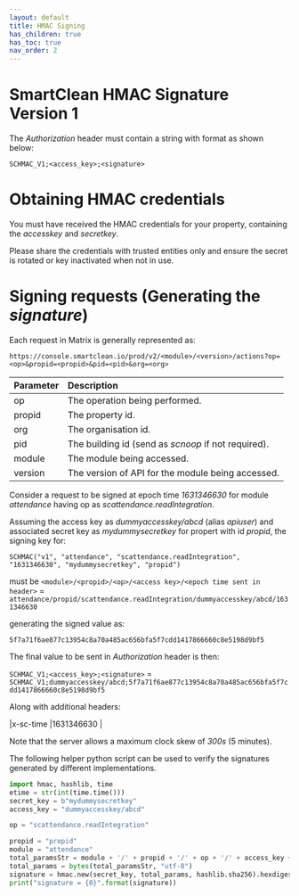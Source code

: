 ```yaml
---
layout: default
title: HMAC Signing
has_children: true
has_toc: true
nav_order: 2
---
```


# SmartClean HMAC Signature Version 1

The _Authorization_ header must contain a string with format as shown below:

`SCHMAC_V1;<access_key>;<signature>`

# Obtaining HMAC credentials

You must have received the HMAC credentials for your property, containing the _accesskey_ and _secretkey_.

Please share the credentials with trusted entities only and ensure the secret is rotated or key inactivated when not in use.

# Signing requests (Generating the _signature_)

Each request in Matrix is generally represented as:

`https://console.smartclean.io/prod/v2/<module>/<version>/actions?op=<op>&propid=<propid>&pid=<pid>&org=<org>`

|Parameter |Description                                                    |
|:- 	   |:-  	                                                       |
|op   	   |The operation being performed.                                 |
|propid    |The property id.    	                                       |
|org       |The organisation id.                                           |
|pid       |The building id (send as _scnoop_ if not required).            |
|module    |The module being accessed.                                     |
|version   |The version of API for the module being accessed.              |

Consider a request to be signed at epoch time _1631346630_ for module _attendance_ having op as _scattendance.readIntegration_.

Assuming the access key as _dummyaccesskey/abcd_ (alias _apiuser_) and associated secret key as _mydummysecretkey_ for propert with id _propid_, the signing key for:

`SCHMAC("v1", "attendance", "scattendance.readIntegration", "1631346630", "mydummysecretkey", "propid")`

must be `<module>/<propid>/<op>/<access key>/<epoch time sent in header>` = `attendance/propid/scattendance.readIntegration/dummyaccesskey/abcd/1631346630`

generating the signed value as:

`5f7a71f6ae877c13954c8a70a485ac656bfa5f7cdd1417866660c8e5198d9bf5`

The final value to be sent in _Authorization_ header is then:

`SCHMAC_V1;<access_key>;<signature>` = `SCHMAC_V1;dummyaccesskey/abcd;5f7a71f6ae877c13954c8a70a485ac656bfa5f7cdd1417866660c8e5198d9bf5`

Along with additional headers:

|x-sc-time        |1631346630      |

Note that the server allows a maximum clock skew of *300s* (5 minutes).

The following helper python script can be used to verify the signatures generated by different implementations.

```python
import hmac, hashlib, time
etime = str(int(time.time()))
secret_key = b"mydummysecretkey"
access_key = "dummyaccesskey/abcd"

op = "scattendance.readIntegration"

propid = "propid"
module = "attendance"
total_paramsStr = module + '/' + propid + '/' + op + '/' + access_key + '/' + etime
total_params = bytes(total_paramsStr, "utf-8")
signature = hmac.new(secret_key, total_params, hashlib.sha256).hexdigest()
print("signature = {0}".format(signature))
```

